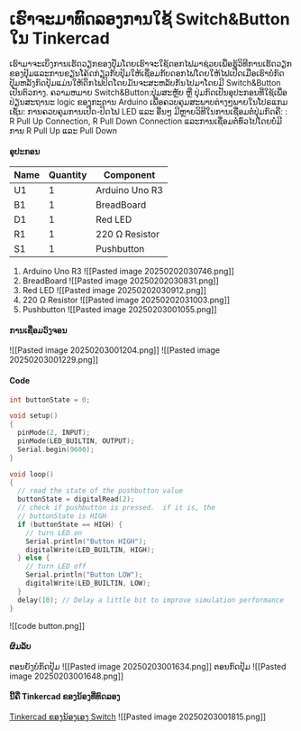 # ເຮົາຈະມາທົດລອງການໃຊ້ Switch&Button ໃນ Tinkercad
ເຮົາມາຈະເບິ່ງການເຮັດວຽກຂອງປຸ່້ມໂດຍເຮົາຈະໃຊ້ດອກໄຟມາຊ່ວຍເພື່ອຮູ້ວິທີການເຮັດວຽກຂອງປຸ້ມແລະການຂຽນໂຄ້ດກ່ຽວກັບປຸ້ມໃຫ້ເຊື່ອມກັບດອກໄຟໂດຍໃຫ້ໄຟເປີດເມື່ອເຮົາບໍ່ກົດປຸ້ມຫລັງກົດປຸ້ມແມ່ນໃຫ້ດຶກໄຟປິດໂດຍມັນຈະສະຫລັບກັນໄປມາໂດຍມີ Switch&Button ເປັນຕົວກາງ.
ຄວາມຫມາຍ Switch&Button:ປຸ່ມສະຫຼັບ ຫຼື ປຸ່ມກົດເປັນອຸປະກອນທີ່ໃຊ້ເພື່ອປ່ຽນສະຖານະ logic ຂອງກະດານ Arduino ເພື່ອຄວບຄຸມສະພາບຕ່າງໆພາຍໃນໂປຣແກມ ເຊັ່ນ: ການຄວບຄຸມການເປີດ-ປິດໄຟ LED ແລະ ອື່ນໆ ມີຫຼາຍວິທີໃນການເຊື່ອມຕໍ່ປຸ່ມກົດຄື: : R Pull Up Connection, R Pull Down Connection ແລະການເຊື່ອມຕໍ່ທົ່ວໄປໂດຍບໍ່ມີການ R Pull Up ແລະ Pull Down
#### ອຸປະກອນ
| Name | Quantity | Component      |
| ---- | -------- | -------------- |
| U1   | 1        | Arduino Uno R3 |
| B1   | 1        | BreadBoard     |
| D1   | 1        | Red LED        |
| R1   | 1        | 220 Ω Resistor |
| S1   | 1        | Pushbutton     |
1. Arduino Uno R3
![[Pasted image 20250202030746.png]]
2. BreadBoard
![[Pasted image 20250202030831.png]]
3. Red LED
![[Pasted image 20250202030912.png]]
4. 220 Ω Resistor
![[Pasted image 20250202031003.png]]
5. Pushbutton
![[Pasted image 20250203001055.png]]
#### ການເຊື່ອມວົງຈອນ
![[Pasted image 20250203001204.png]]
![[Pasted image 20250203001229.png]]
#### Code
```c++
int buttonState = 0;

void setup()
{
  pinMode(2, INPUT);
  pinMode(LED_BUILTIN, OUTPUT);
  Serial.begin(9600);
}

void loop()
{
  // read the state of the pushbutton value
  buttonState = digitalRead(2);
  // check if pushbutton is pressed.  if it is, the
  // buttonState is HIGH
  if (buttonState == HIGH) {
    // turn LED on
    Serial.println("Button HIGH"); 
    digitalWrite(LED_BUILTIN, HIGH);
  } else {
    // turn LED off
    Serial.println("Button LOW"); 
    digitalWrite(LED_BUILTIN, LOW);
  }
  delay(10); // Delay a little bit to improve simulation performance
}
```
![[code button.png]]
#### ຜົມລັບ
ຕອນຍັງບໍກົດປຸ້ມ
![[Pasted image 20250203001634.png]]
ຕອນກົດປຸ້ມ
![[Pasted image 20250203001648.png]]
#### ນີ້ຄື Tinkercad ຂອງນ້ອງທີ່ທົດລອງ
[Tinkercad ຂອງນ້ອງເອງ Switch](https://www.tinkercad.com/things/7MyDKSEv5mW-2-switch-?sharecode=bE8s6XERHPnxdRLM-tKt7Nav38_W_h1Vm5ywAlCx4G4)
![[Pasted image 20250203001815.png]]
